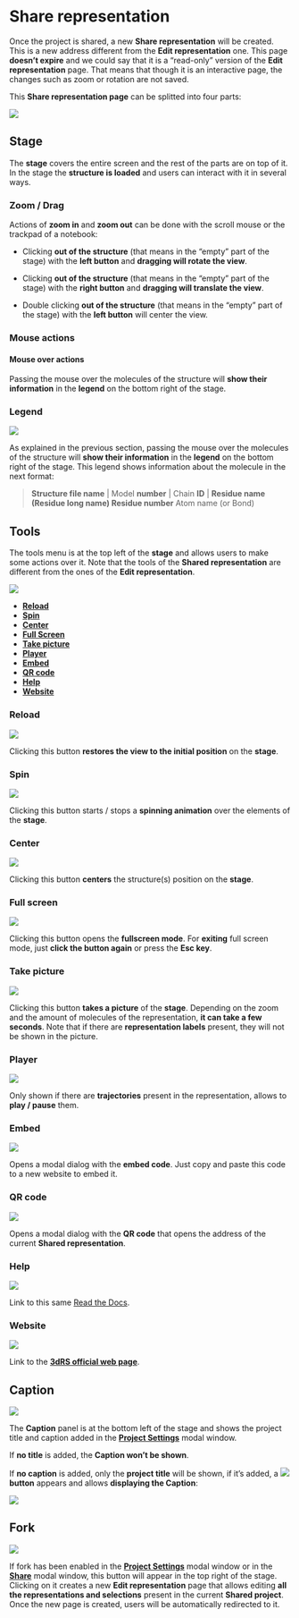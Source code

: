 # Share representation

Once the project is shared, a new **Share representation** will be created. This is a new address different from the **Edit representation** one. This page **doesn’t expire** and we could say that it is a “read-only” version of the **Edit representation** page. That means that though it is an interactive page, the changes such as zoom or rotation are not saved.

This **Share representation page** can be splitted into four parts:

![](_static/share/share01.png)

## Stage

The **stage** covers the entire screen and the rest of the parts are on top of it. In the stage the **structure is loaded** and users can interact with it in several ways. 

### Zoom / Drag

Actions of **zoom in** and **zoom out** can be done with the scroll mouse or the trackpad of a notebook:

* Clicking **out of the structure** (that means in the “empty” part of the stage) with the **left button** and **dragging will rotate the view**.

* Clicking **out of the structure** (that means in the “empty” part of the stage) with the **right button** and **dragging will translate the view**.

* Double clicking **out of the structure** (that means in the “empty” part of the stage) with the **left button** will center the view.

### Mouse actions

#### Mouse over actions

Passing the mouse over the molecules of the structure will **show their information** in the **legend** on the bottom right of the stage.

### Legend

![](_static/edit/edit03.png)

As explained in the previous section, passing the mouse over the molecules of the structure will **show their information** in the **legend** on the bottom right of the stage. This legend shows information about the molecule in the next format:

> **Structure file name** | Model **number** | Chain **ID** | **Residue name (Residue long name) Residue number** Atom name (or Bond)

## Tools

The tools menu is at the top left of the **stage** and allows users to make some actions over it. Note that the tools of the **Shared representation** are different from the ones of the **Edit representation**.

![](_static/share/share02.png)


* **[Reload](#reload)**
* **[Spin](#spin)**
* **[Center](#center)**
* **[Full Screen](#full-screen)**
* **[Take picture](#take-picture)**
* **[Player](#player)**
* **[Embed](#embed)**
* **[QR code](#qr-code)**
* **[Help](#help)**
* **[Website](#website)**

### Reload

![](_static/edit/edit05.png)

Clicking this button **restores the view to the initial position** on the **stage**.

### Spin

![](_static/share/share03.png)

Clicking this button starts / stops a **spinning animation** over the elements of the **stage**.

### Center

![](_static/edit/edit06.png)

Clicking this button **centers** the structure(s) position on the **stage**.

### Full screen

![](_static/edit/edit08.png)

Clicking this button opens the **fullscreen mode**. For **exiting** full screen mode, just **click the button again** or press the **Esc key**.

### Take picture

![](_static/share/share04.png)

Clicking this button **takes a picture** of the **stage**. Depending on the zoom and the amount of molecules of the representation, **it can take a few seconds**. Note that if there are **representation labels** present, they will not be shown in the picture.

### Player

![](_static/share/share05.png)

Only shown if there are **trajectories** present in the representation, allows to **play / pause** them.

### Embed

![](_static/share/share06.png)

Opens a modal dialog with the **embed code**. Just copy and paste this code to a new website to embed it. 
 
### QR code

![](_static/share/share07.png)

Opens a modal dialog with the **QR code** that opens the address of the current **Shared representation**.

### Help

![](_static/edit/edit12.png)

Link to this same [Read the Docs](https://3drs-documentation.readthedocs.io/en/latest).

### Website

![](_static/share/share08.png)

Link to the **[3dRS official web page](https://mmb.irbbarcelona.org/3dRS)**.

## Caption

![](_static/share/share09.png)

The **Caption** panel is at the bottom left of the stage and shows the project title and caption  added in the **[Project Settings](edit.html#project-settings)** modal window.

If **no title** is added, the **Caption won’t be shown**.

If **no caption** is added, only the **project title** will be shown, if it’s added, a ![](_static/share/share11.png) **button** appears and allows **displaying the Caption**:

![](_static/share/share10.png)

## Fork

![](_static/share/share12.png)

If fork has been enabled in the **[Project Settings](edit.html#project-settings)** modal window or in the **[Share](edit.html#fork)** modal window, this button will appear in the top right of the stage. Clicking on it creates a new **Edit representation** page that allows editing **all the representations and selections** present in the current **Shared project**. Once the new page is created, users will be automatically redirected to it.